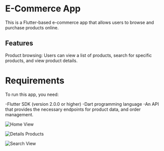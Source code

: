 # E-Commerce App

This is a Flutter-based e-commerce app that allows users to browse and purchase products online.

## Features

Product browsing: Users can view a list of products, search for specific products, and view product details.

# Requirements
To run this app, you need:

-Flutter SDK (version 2.0.0 or higher)
-Dart programming language
-An API that provides the necessary endpoints for product data, and order management.

![Home View](https://github.com/MoazMohamedHamzaGaber/Task/assets/112036630/1b588bdd-475a-4cf3-bd36-e0253fffad31)

![Details Products](https://github.com/MoazMohamedHamzaGaber/Task/assets/112036630/e9203b9a-1b85-4ba7-aa96-df55a61d682d)

![Search View](https://github.com/MoazMohamedHamzaGaber/Task/assets/112036630/f59d4b44-7d4b-4e90-8a71-05c14de6f3cc)


